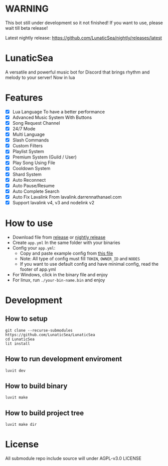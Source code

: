 # WARNING

This bot still under development so it not finished! If you want to use, please wait till beta release!

Latest nightly release: https://github.com/LunaticSea/nightly/releases/latest

# LunaticSea

A versatile and powerful music bot for Discord that brings rhythm and melody to your server! Now in lua

# Features

- [x] Lua Language To have a better performance
- [x] Advanced Music System With Buttons
- [x] Song Request Channel
- [x] 24/7 Mode
- [x] Multi Language
- [x] Slash Commands
- [x] Custom Filters
- [x] Playlist System
- [x] Premium System (Guild / User)
- [x] Play Song Using File
- [x] Cooldown System
- [x] Shard System
- [x] Auto Reconnect
- [x] Auto Pause/Resume
- [x] Auto Complete Search
- [x] Auto Fix Lavalink From lavalink.darrennathanael.com
- [x] Support lavalink v4, v3 and nodelink v2

# How to use
  - Download file from [release](https://github.com/LunaticSea/LunaticSea/releases/latest) or [nightly release](https://github.com/LunaticSea/nightly/releases/latest)
  - Create `app.yml` In the same folder with your binaries
  - Config your `app.yml`:
    - Copy and paste example config from [this file](https://github.com/LunaticSea/LunaticSea/blob/master/example.app.yml)
    - Note: All type of config must fill `TOKEN`, `OWNER_ID` and `NODES`
    - If you want to use default config and have minimal config, read the footer of app.yml
  - For Windows, click in the binary file and enjoy
  - For linux, run `./your-bin-name.bin` and enjoy 
 
# Development

## How to setup
```
git clone --recurse-submodules https://github.com/LunaticSea/LunaticSea
cd LunaticSea
lit install
```

## How to run development enviroment
```
luvit dev
```

## How to build binary
```
luvit make
```

## How to build project tree
```
luvit make dir
```

# License

All submodule repo include source will under AGPL-v3.0 LICENSE
